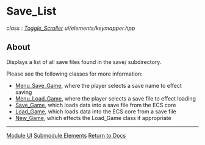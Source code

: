 # Save_List
*class : [Toggle_Scroller](toggle_scroller.md)*
*ui/elements/keymapper.hpp*

## About
Displays a list of all save files found in the save/ subdirectory.

Please see the following classes for more information:
- [Menu_Save_Game](../menu/menu_save_game.md), where the player selects a save name to effect saving
- [Menu_Load_Game](../menu/menu_load_game.md), where the player selects a save file to effect loading
- [Save_Game](../../game/core/save_game.md), which loads data into a save file from the ECS core
- [Load_Game](../../game/core/load_game.md), which loads data into the ECS core from a save file
- [New_Game](../../game/state/new_game.md), which effects the Load_Game class if appropriate

---

[Module UI](../ui.md)
[Submodule Elements](elements.md)
[Return to Docs](../../docs.md)